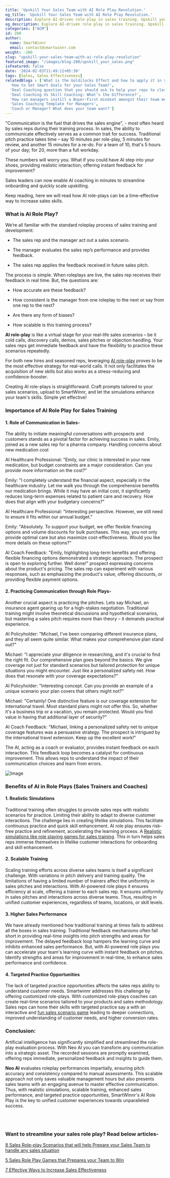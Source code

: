 ```yaml
---
title: 'Upskill Your Sales Team with AI Role Play Revolution.'
og_title: 'Upskill Your Sales Team with AI Role Play Revolution.'
description: Explore AI-driven role play in sales training. Upskill your sales team's skills with innovative simulations for enhanced performance and success in the business landscape.
og_description: Explore AI-driven role play in sales training. Upskill your sales team's skills with innovative simulations for enhanced performance and success in the business landscape.
categories: ["ACM"]
id: 280
author:
  name: SmartWinnr
  email: contact@smartwinnr.com
weight: -280
slug: "upskill-your-sales-team-with-ai-role-play-revolution"
featured_image: "/images/blog-280/upskill_your_sales.png"
isFeatured: false
date: '2024-02-03T11:49:12+05:30'
tags: [Sales, Sales Effectiveness]
relatedBlogs : ['What is the Goldilocks Effect and how to apply it in your business?',
  'How to Set Smart Goals for your Sales Team?',
  'Deal Coaching question that you should ask to help your reps to close more deals',
  'Deal Coaching Vs Skill Coaching: What’s the Difference?',
  'How can managers instill a Buyer-First mindset amongst their team members?',
  'Sales Coaching Template for Managers',
  'Coach or Manager? What does your team want?']
---
```


<p>"Communication is the fuel that drives the sales engine", - most often heard by sales reps during their training process. In sales, the ability to communicate effectively serves as a common trait for success. Traditional pitch practice takes time – say 10 minutes per role-play, 5 minutes for review, and another 15 minutes for a re-do. For a team of 10, that's 5 hours of your day; for 20, more than a full workday.</p>

These numbers will worry you. What if you could have AI step into your shoes, providing realistic interaction, offering instant feedback for improvement?

Sales leaders can now enable AI coaching in minutes to streamline onboarding and quickly scale upskilling.

Keep reading, here we will read how AI role-plays can be a time-effective way to increase sales skills.

<h3 class="ml-bold-text ml-margin-top-bottom20">What is AI Role Play?</h3>

We’re all familiar with the standard roleplay process of sales training and development:

* <p>The sales rep and the manager act out a sales scenario.</p>
* <p>The manager evaluates the sales rep’s performance and provides feedback.</p>
* <p>The sales rep applies the feedback received in future sales pitch.</p>

The process is simple. When roleplays are live, the sales rep receives their feedback in real time. But, the questions are:

*	<p>How accurate are these feedback? </p>
*	<p>How consistent is the manager from one roleplay to the next or say from one rep to the next?</p>
*	<p>Are there any form of biases?</p>
*	<p>How scalable is this training process?</p>

**AI role-play** is like a virtual stage for your real-life sales scenarios – be it cold calls, discovery calls, demos, sales pitches or objection handling. Your sales reps get immediate feedback and have the flexibility to practice these scenarios repeatedly.

For both new hires and seasoned reps, leveraging [AI role-play](https://www.smartwinnr.com/product/two-way-ai-role-plays/) proves to be the most effective strategy for real-world calls. It not only facilitates the acquisition of new skills but also works as a stress-reducing and confidence-booster.

Creating AI role-plays is straightforward. Craft prompts tailored to your sales scenarios, upload to SmartWinnr, and let the simulations enhance your team's skills. Simple yet effective!


<h3 class="ml-bold-text ml-margin-top-bottom20">Importance of AI Role Play for Sales Training</h3>

#### **1. Role of Communication in Sales-**

The ability to initiate meaningful conversations with prospects and customers stands as a pivotal factor for achieving success in sales. Emily, joined as a new sales rep for a pharma company. Handling concerns about new medication cost

AI Healthcare Professional: "Emily, our clinic is interested in your new medication, but budget constraints are a major consideration. Can you provide more information on the cost?"

Emily: "I completely understand the financial aspect, especially in the healthcare industry. Let me walk you through the comprehensive benefits our medication brings. While it may have an initial cost, it significantly reduces long-term expenses related to patient care and recovery. How does that align with your budgetary concerns?"

AI Healthcare Professional: "Interesting perspective. However, we still need to ensure it fits within our annual budget."

Emily: "Absolutely. To support your budget, we offer flexible financing options and volume discounts for bulk purchases. This way, you not only provide optimal care but also maximize cost-effectiveness. Would you like more details on these options?"

AI Coach Feedback: "Emily, highlighting long-term benefits and offering flexible financing options demonstrated a strategic approach. The prospect is open to exploring further. Well done!"  prospect expressing concerns about the product's pricing. The sales rep can experiment with various responses, such as emphasizing the product's value, offering discounts, or providing flexible payment options.

#### **2.	Practicing Communication through Role Plays-**

Another crucial aspect is practicing the pitches. Lets say Michael, an insurance agent gearing up for a high-stakes negotiation. Traditional training might involve theoretical discussions and hypothetical scenarios, but mastering a sales pitch requires more than theory – it demands practical experience.

AI Policyholder: "Michael, I've been comparing different insurance plans, and they all seem quite similar. What makes your comprehensive plan stand out?" 

Michael: "I appreciate your diligence in researching, and it's crucial to find the right fit. Our comprehensive plan goes beyond the basics. We give coverage not just for standard scenarios but tailored protection for unique situations you might encounter. Just like a personalized safety net. How does that resonate with your coverage expectations?"

AI Policyholder: "Interesting concept. Can you provide an example of a unique scenario your plan covers that others might not?"

Michael: "Certainly! One distinctive feature is our coverage extension for international travel. Most standard plans might not offer this. So, whether it's a business trip or a vacation, you remain protected. Would you find value in having that additional layer of security?"

AI Coach Feedback: "Michael, linking a personalized safety net to unique coverage features was a persuasive strategy. The prospect is intrigued by the international travel extension. Keep up the excellent work!"

The AI, acting as a coach or evaluator, provides instant feedback on each interaction. This feedback loop becomes a catalyst for continuous improvement. This allows reps to understand the impact of their communication choices and learn from errors.

<div class="text-center ml_padding_right_left_30">
        <img class="ml-image" alt="Image"
            src="https://d2htycb3ayzv6u.cloudfront.net/2WayAI_Coaching/Coaching.png" />
</div>

<h3 class="ml-bold-text ml-margin-top-bottom20"> Benefits of AI in Role Plays (Sales Trainers and Coaches)</h3>

#### **1.	Realistic Simulations**

Traditional training often struggles to provide sales reps with realistic scenarios for practice. Limiting their ability to adapt to diverse customer interactions. The challenge lies in creating lifelike simulations. This facilitate continuous practice and quick skill enhancement. AI role play ensures risk-free practice and refinement, accelerating the learning process. A [Realistic simulations like role playing games for sales training](https://www.smartwinnr.com/post/8-sales-role-play-scenarios-that-will-help-prepare-your-sales-team-to-handle-any-sales-situation/). This in turn helps sales reps immerse themselves in lifelike customer interactions for onboarding and skill enhancement.

#### **2.	Scalable Training**

Scaling training efforts across diverse sales teams is itself a significant challenge. With variations in pitch delivery and training quality. The limitations of having a limited number of trainers affect the uniformity in sales pitches and interactions. With AI-powered role plays it ensures efficiency at scale, offering a trainer to each sales rep. It ensures uniformity in sales pitches and interactions across diverse teams. Thus, resulting in unified customer experiences, regardless of teams, locations, or skill levels.


#### **3. Higher Sales Performance**

We have already mentioned how traditional training at times fails to address all the boxes in sales training. Traditional feedback mechanisms often fall short in providing real-time insights into pitch strengths and areas for improvement. The delayed feedback loop hampers the learning curve and inhibits enhanced sales performance. But, with AI-powered role plays you can accelerate your team's learning curve with instant feedback on pitches. Identify strengths and areas for improvement in real-time, to enhance sales performance and confidence.

#### **4. Targeted Practice Opportunities**

The lack of targeted practice opportunities affects the sales reps ability to understand customer needs. Smartwinnr addresses this challenge by offering customized role-plays. With customized role-plays coaches can create real-time scenarios tailored to your products and sales methodology. Sales reps can hone their skills with targeted practice say a with an interactive and [fun sales scenario game](https://www.smartwinnr.com/post/5-sales-role-play-games-that-prepares-your-team-to-win/) leading to deeper connections, improved understanding of customer needs, and higher conversion rates.

### **Conclusion:**

Artificial intelligence has significantly simplified and streamlined the role-play evaluation process. With Neo AI you can transform any communication into a strategic asset. The recorded sessions are promptly examined, offering reps immediate, personalized feedback and insights to guide them. 

**Neo AI** evaluates roleplay performances impartially, ensuring pitch accuracy and consistency compared to manual assessments. This scalable approach not only saves valuable management hours but also presents sales teams with an engaging avenue to master effective communication. Thus, with realistic simulations, scalable training, enhanced sales performance, and targeted practice opportunities, SmartWinnr's AI Role Play is the key to unified customer experiences towards unparalleled success.

<br>

<div class='ml-background-white'><a href="https://www.smartwinnr.com/neo-ai-pilot-registration/" rel="noreferrer" target="_blank"><img class="border_radius_10 ml-margin0" alt="" src="/images/banners/neo_ai_pilot_crosslink_banner.jpg" class="ml-padding-top0 ml-padding-bottom0"></a></div>

<br>

### **Want to streamline your sales role play? Read below articles-**

<a href="https://www.smartwinnr.com/post/8-sales-role-play-scenarios-that-will-help-prepare-your-sales-team-to-handle-any-sales-situation/" target="_blank" class="">8 Sales Role-play Scenarios that will help Prepare your Sales Team to handle any sales situation</a>

<a href="https://www.smartwinnr.com/post/5-sales-role-play-games-that-prepares-your-team-to-win/" target="_blank" class="">5 Sales Role Play Games that Prepares your Team to Win</a>

<a href="https://www.smartwinnr.com/post/2014/08/increase-sales-effectiveness/" target="_blank" class="">7 Effective Ways to Increase Sales Effectiveness</a>